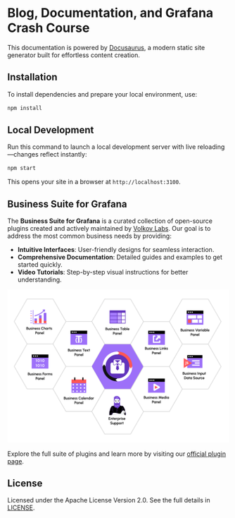 # Blog, Documentation, and Grafana Crash Course

This documentation is powered by [Docusaurus](https://docusaurus.io/), a modern static site generator built for effortless content creation.

## Installation

To install dependencies and prepare your local environment, use:

```bash
npm install
```

## Local Development

Run this command to launch a local development server with live reloading—changes reflect instantly:

```bash
npm start
```

This opens your site in a browser at `http://localhost:3100`.

## Business Suite for Grafana

The **Business Suite for Grafana** is a curated collection of open-source plugins created and actively maintained by [Volkov Labs](https://volkovlabs.io/). Our goal is to address the most common business needs by providing:

- **Intuitive Interfaces**: User-friendly designs for seamless interaction.
- **Comprehensive Documentation**: Detailed guides and examples to get started quickly.
- **Video Tutorials**: Step-by-step visual instructions for better understanding.

[![Business Suite for Grafana](https://raw.githubusercontent.com/VolkovLabs/.github/main/business.png)](https://volkovlabs.io/plugins/)

Explore the full suite of plugins and learn more by visiting our [official plugin page](https://volkovlabs.io/plugins/).

## License

Licensed under the Apache License Version 2.0. See the full details in [LICENSE](https://github.com/volkovlabs/volkovlabs.io/blob/main/LICENSE).
